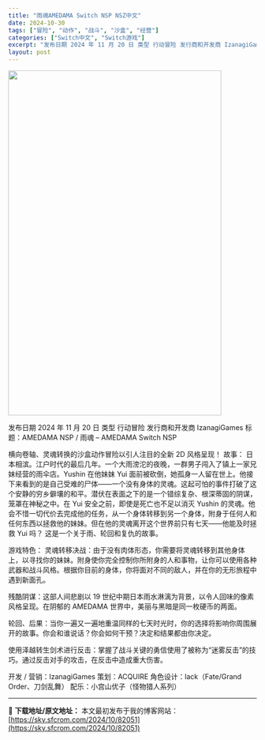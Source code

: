 ```yaml
---
title: "雨魂AMEDAMA Switch NSP NSZ中文"
date: 2024-10-30
tags: ["冒险", "动作", "战斗", "沙盒", "经营"]
categories: ["Switch中文", "Switch游戏"]
excerpt: "发布日期 2024 年 11 月 20 日 类型 行动冒险 发行商和开发商 IzanagiGames 标题：AMEDAMA NSP / 雨魂 – AMEDAMA Switch NSP 横向卷轴、灵魂转换的沙盒动作冒险以引人注目的全新 2D 风格呈现！ 故事： 日本相滨。江户时代的最后几年。一个大雨滂&hellip;"
layout: post
---
```


<img class="aligncenter size-full wp-image-82052" src="https://sky.sfcrom.com/wp-content/uploads/2024/10/2024103003093713.webp" alt="" width="432" height="698" />

发布日期 2024 年 11 月 20 日
类型 行动冒险
发行商和开发商 IzanagiGames
标题：AMEDAMA NSP / 雨魂 – AMEDAMA Switch NSP

横向卷轴、灵魂转换的沙盒动作冒险以引人注目的全新 2D 风格呈现！
故事：
日本相滨。江户时代的最后几年。一个大雨滂沱的夜晚，一群男子闯入了镇上一家兄妹经营的雨伞店。Yushin 在他妹妹 Yui 面前被砍倒，她孤身一人留在世上。他接下来看到的是自己受难的尸体——一个没有身体的灵魂。这起可怕的事件打破了这个安静的穷乡僻壤的和平。潜伏在表面之下的是一个错综复杂、根深蒂固的阴谋，笼罩在神秘之中。在 Yui 安全之前，即使是死亡也不足以消灭 Yushin 的灵魂。他会不惜一切代价去完成他的任务，从一个身体转移到另一个身体，附身于任何人和任何东西以拯救他的妹妹。但在他的灵魂离开这个世界前只有七天——他能及时拯救 Yui 吗？
这是一个关于雨、轮回和复仇的故事。

游戏特色：
灵魂转移决战：由于没有肉体形态，你需要将灵魂转移到其他身体上，以寻找你的妹妹。附身使你完全控制你所附身的人和事物，让你可以使用各种武器和战斗风格。根据你目前的身体，你将面对不同的敌人，并在你的无形旅程中遇到新面孔。

残酷阴谋：这部人间悲剧以 19 世纪中期日本雨水淋漓为背景，以令人回味的像素风格呈现。在阴郁的 AMEDAMA 世界中，美丽与黑暗是同一枚硬币的两面。

轮回、后果：当你一遍又一遍地重温同样的七天时光时，你的选择将影响你周围展开的故事。你会和谁说话？你会如何干预？决定和结果都由你决定。

使用泽越转生剑术进行反击：掌握了战斗关键的勇信使用了被称为“迷雾反击”的技巧。通过反击对手的攻击，在反击中造成重大伤害。

开发 / 营销：IzanagiGames
策划：ACQUIRE
角色设计：lack（Fate/Grand Order、刀剑乱舞）
配乐：小宫山优子（怪物猎人系列）

---
📖 **下载地址/原文地址：** 本文最初发布于我的博客网站：[https://sky.sfcrom.com/2024/10/82051](https://sky.sfcrom.com/2024/10/82051)
